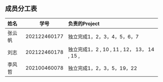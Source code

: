 ## 成员分工表
|姓名|学号|负责的Project|
| :-----| :----: | :---- |
|张云帆|202122460177|独立完成1，2，3，4，5，6，7|
|刘志|202122460178|独立完成1，2 , 10 , 11 , 12， 13， 14 , 15 ,|
|李风哲|202100460078|独立完成1，2，3，5，19，22|
